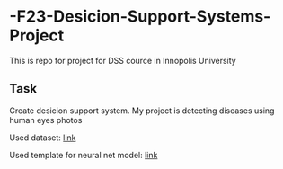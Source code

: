 # -F23-Desicion-Support-Systems-Project

This is repo for project for DSS cource in Innopolis University

## Task

Create desicion support system. My project is detecting diseases using human eyes photos

Used dataset: [link](https://www.kaggle.com/datasets/andrewmvd/ocular-disease-recognition-odir5k/code?datasetId=611716 )

Used template for neural net model: [link](https://github.com/rakshith-ramagiri/mobilevit/tree/main )
